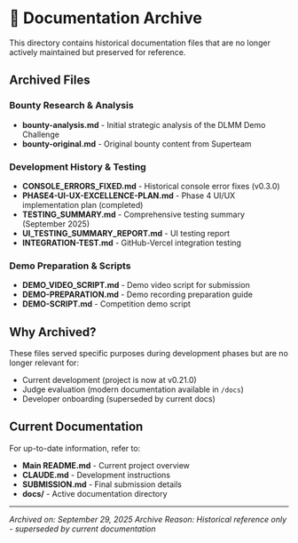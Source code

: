 # 📁 Documentation Archive

This directory contains historical documentation files that are no longer actively maintained but preserved for reference.

## Archived Files

### Bounty Research & Analysis
- **bounty-analysis.md** - Initial strategic analysis of the DLMM Demo Challenge
- **bounty-original.md** - Original bounty content from Superteam

### Development History & Testing
- **CONSOLE_ERRORS_FIXED.md** - Historical console error fixes (v0.3.0)
- **PHASE4-UI-UX-EXCELLENCE-PLAN.md** - Phase 4 UI/UX implementation plan (completed)
- **TESTING_SUMMARY.md** - Comprehensive testing summary (September 2025)
- **UI_TESTING_SUMMARY_REPORT.md** - UI testing report
- **INTEGRATION-TEST.md** - GitHub-Vercel integration testing

### Demo Preparation & Scripts
- **DEMO_VIDEO_SCRIPT.md** - Demo video script for submission
- **DEMO-PREPARATION.md** - Demo recording preparation guide
- **DEMO-SCRIPT.md** - Competition demo script

## Why Archived?

These files served specific purposes during development phases but are no longer relevant for:
- Current development (project is now at v0.21.0)
- Judge evaluation (modern documentation available in `/docs`)
- Developer onboarding (superseded by current docs)

## Current Documentation

For up-to-date information, refer to:
- **Main README.md** - Current project overview
- **CLAUDE.md** - Development instructions
- **SUBMISSION.md** - Final submission details
- **docs/** - Active documentation directory

---

*Archived on: September 29, 2025*
*Archive Reason: Historical reference only - superseded by current documentation*